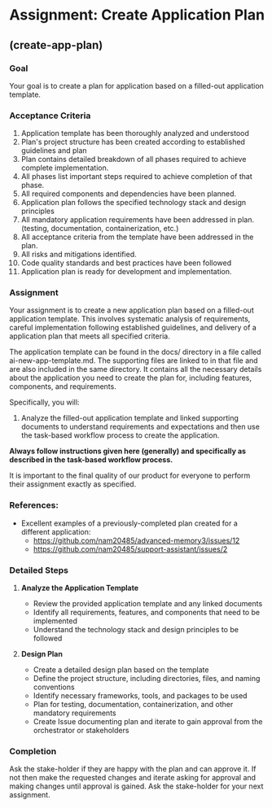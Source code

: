 # Assignment: Create Application Plan

## (create-app-plan)

### Goal

Your goal is to create a plan for application based on a filled-out application template.

### Acceptance Criteria

1. Application template has been thoroughly analyzed and understood
2. Plan's project structure has been created according to established guidelines and plan
3. Plan contains detailed breakdown of all phases required to achieve complete implementation.
4. All phases list important steps required to achieve completion of that phase.
5. All required components and dependencies have been planned.
6. Application plan follows the specified technology stack and design principles
7. All mandatory application requirements have been addressed in plan. (testing, documentation, containerization, etc.)
8. All acceptance criteria from the template have been addressed in the plan.
9. All risks and mitigations identified.
10. Code quality standards and best practices have been followed
11. Application plan is ready for development and implementation.
   
### Assignment

Your assignment is to create a new application plan based on a filled-out application template. This involves systematic analysis of requirements, careful implementation following established guidelines, and delivery of a application plan that meets all specified criteria.

The application template can be found in the docs/ directory in a file called ai-new-app-template.md. The supporting files are linked to in that file and are also included in the same directory. It contains all the necessary details about the application you need to create the plan for, including features, components, and requirements.

Specifically, you will:

1. Analyze the filled-out application template and linked supporting documents to understand requirements and expectations and then use the task-based workflow process to create the application.

**Always follow instructions given here (generally) and specifically as described in the task-based workflow process.**

It is important to the final quality of our product for everyone to perform their assignment exactly as specified.

### References:

* Excellent examples of a previously-completed plan created for a different application: 
    * https://github.com/nam20485/advanced-memory3/issues/12
    * https://github.com/nam20485/support-assistant/issues/2

### Detailed Steps

1. **Analyze the Application Template**
   - Review the provided application template and any linked documents
   - Identify all requirements, features, and components that need to be implemented
   - Understand the technology stack and design principles to be followed

2. **Design Plan**
   - Create a detailed design plan based on the template
   - Define the project structure, including directories, files, and naming conventions
   - Identify necessary frameworks, tools, and packages to be used
   - Plan for testing, documentation, containerization, and other mandatory requirements
   - Create Issue documenting plan and iterate to gain approval from the orchestrator or stakeholders


### Completion

Ask the stake-holder if they are happy with the plan and can approve it. If not then make the requested changes and iterate asking for approval and making changes until approval is gained.
Ask the stake-holder for your next assignment.
